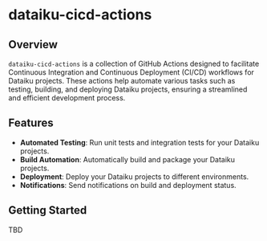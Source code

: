 # dataiku-cicd-actions

## Overview
`dataiku-cicd-actions` is a collection of GitHub Actions designed to facilitate Continuous Integration and Continuous Deployment (CI/CD) workflows for Dataiku projects. These actions help automate various tasks such as testing, building, and deploying Dataiku projects, ensuring a streamlined and efficient development process.

## Features
- **Automated Testing**: Run unit tests and integration tests for your Dataiku projects.
- **Build Automation**: Automatically build and package your Dataiku projects.
- **Deployment**: Deploy your Dataiku projects to different environments.
- **Notifications**: Send notifications on build and deployment status.

## Getting Started
TBD